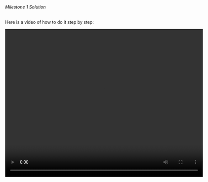 ###### Milestone 1 Solution

Here is a video of how to do it step by step:

<video width="640" height="480" controls preload>
  <source src="https://bq46iimbxf.ufs.sh/f/d6oWbqcM0NRhBdYaXG4qx1R3Zhvps5oayKMADIUrGqTF6zNY" type="video/mp4">
  Your browser does not support the video tag.
</video>






